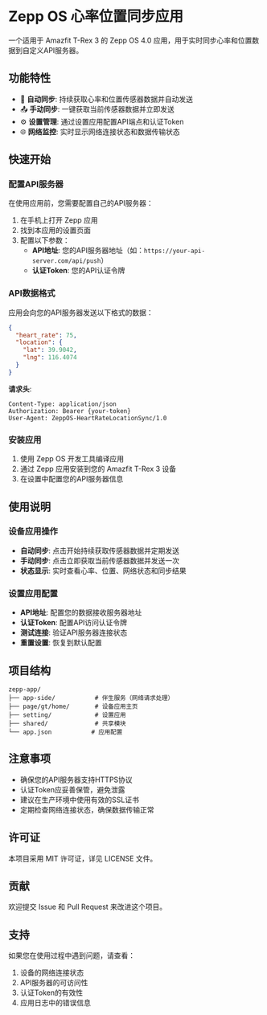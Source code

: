 # Zepp OS 心率位置同步应用

一个适用于 Amazfit T-Rex 3 的 Zepp OS 4.0 应用，用于实时同步心率和位置数据到自定义API服务器。

## 功能特性

- 🔄 **自动同步**: 持续获取心率和位置传感器数据并自动发送
- 📤 **手动同步**: 一键获取当前传感器数据并立即发送
- ⚙️ **设置管理**: 通过设置应用配置API端点和认证Token
- 🌐 **网络监控**: 实时显示网络连接状态和数据传输状态

## 快速开始

### 配置API服务器

在使用应用前，您需要配置自己的API服务器：

1. 在手机上打开 Zepp 应用
2. 找到本应用的设置页面
3. 配置以下参数：
   - **API地址**: 您的API服务器地址（如：`https://your-api-server.com/api/push`）
   - **认证Token**: 您的API认证令牌

### API数据格式

应用会向您的API服务器发送以下格式的数据：

```json
{
  "heart_rate": 75,
  "location": {
    "lat": 39.9042,
    "lng": 116.4074
  }
}
```

**请求头**:
```
Content-Type: application/json
Authorization: Bearer {your-token}
User-Agent: ZeppOS-HeartRateLocationSync/1.0
```

### 安装应用

1. 使用 Zepp OS 开发工具编译应用
2. 通过 Zepp 应用安装到您的 Amazfit T-Rex 3 设备
3. 在设置中配置您的API服务器信息

## 使用说明

### 设备应用操作

- **自动同步**: 点击开始持续获取传感器数据并定期发送
- **手动同步**: 点击立即获取当前传感器数据并发送一次
- **状态显示**: 实时查看心率、位置、网络状态和同步结果

### 设置应用配置

- **API地址**: 配置您的数据接收服务器地址
- **认证Token**: 配置API访问认证令牌
- **测试连接**: 验证API服务器连接状态
- **重置设置**: 恢复到默认配置

## 项目结构

```
zepp-app/
├── app-side/           # 伴生服务（网络请求处理）
├── page/gt/home/       # 设备应用主页
├── setting/            # 设置应用
├── shared/             # 共享模块
└── app.json           # 应用配置
```

## 注意事项

- 确保您的API服务器支持HTTPS协议
- 认证Token应妥善保管，避免泄露
- 建议在生产环境中使用有效的SSL证书
- 定期检查网络连接状态，确保数据传输正常

## 许可证

本项目采用 MIT 许可证，详见 LICENSE 文件。

## 贡献

欢迎提交 Issue 和 Pull Request 来改进这个项目。

## 支持

如果您在使用过程中遇到问题，请查看：
1. 设备的网络连接状态
2. API服务器的可访问性
3. 认证Token的有效性
4. 应用日志中的错误信息